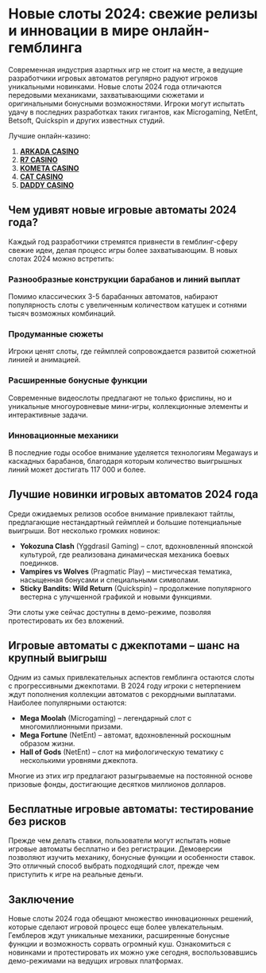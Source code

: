 # Новые слоты 2024: свежие релизы и инновации в мире онлайн-гемблинга

Современная индустрия азартных игр не стоит на месте, а ведущие разработчики игровых автоматов регулярно радуют игроков уникальными новинками. Новые слоты 2024 года отличаются передовыми механиками, захватывающими сюжетами и оригинальными бонусными возможностями. Игроки могут испытать удачу в последних разработках таких гигантов, как Microgaming, NetEnt, Betsoft, Quickspin и других известных студий.

Лучшие онлайн-казино:

1. **[ARKADA CASINO](https://clck.ru/3Hr27o "ARKADA CASINO")**
2. **[R7 CASINO](https://clck.ru/3HsT58 "R7 CASINO")**
3. **[KOMETA CASINO](https://clck.ru/3HsSpx "KOMETA CASINO")**
4. **[CAT CASINO](https://clck.ru/3HsTGi "CAT CASINO")**
5. **[DADDY CASINO](https://clck.ru/3HsTSj "DADDY CASINO")**

## Чем удивят новые игровые автоматы 2024 года?

Каждый год разработчики стремятся привнести в гемблинг-сферу свежие идеи, делая процесс игры более захватывающим. В новых слотах 2024 можно встретить:

### Разнообразные конструкции барабанов и линий выплат
Помимо классических 3-5 барабанных автоматов, набирают популярность слоты с увеличенным количеством катушек и сотнями тысяч возможных комбинаций.

### Продуманные сюжеты
Игроки ценят слоты, где геймплей сопровождается развитой сюжетной линией и анимацией.

### Расширенные бонусные функции
Современные видеослоты предлагают не только фриспины, но и уникальные многоуровневые мини-игры, коллекционные элементы и интерактивные задачи.

### Инновационные механики
В последние годы особое внимание уделяется технологиям Megaways и каскадных барабанов, благодаря которым количество выигрышных линий может достигать 117 000 и более.

## Лучшие новинки игровых автоматов 2024 года
Среди ожидаемых релизов особое внимание привлекают тайтлы, предлагающие нестандартный геймплей и большие потенциальные выигрыши. Вот несколько громких новинок:

- **Yokozuna Clash** (Yggdrasil Gaming) – слот, вдохновленный японской культурой, где реализована динамическая механика боевых поединков.
- **Vampires vs Wolves** (Pragmatic Play) – мистическая тематика, насыщенная бонусами и специальными символами.
- **Sticky Bandits: Wild Return** (Quickspin) – продолжение популярного вестерна с улучшенной графикой и новыми функциями.

Эти слоты уже сейчас доступны в демо-режиме, позволяя протестировать их без вложений.

## Игровые автоматы с джекпотами – шанс на крупный выигрыш
Одним из самых привлекательных аспектов гемблинга остаются слоты с прогрессивными джекпотами. В 2024 году игроки с нетерпением ждут пополнения коллекции автоматов с рекордными выплатами. Наиболее популярными остаются:

- **Mega Moolah** (Microgaming) – легендарный слот с многомиллионными призами.
- **Mega Fortune** (NetEnt) – автомат, вдохновленный роскошным образом жизни.
- **Hall of Gods** (NetEnt) – слот на мифологическую тематику с несколькими уровнями джекпота.

Многие из этих игр предлагают разыгрываемые на постоянной основе призовые фонды, достигающие десятков миллионов долларов.

## Бесплатные игровые автоматы: тестирование без рисков
Прежде чем делать ставки, пользователи могут испытать новые игровые автоматы бесплатно и без регистрации. Демоверсии позволяют изучить механику, бонусные функции и особенности ставок. Это отличный способ выбрать подходящий слот, прежде чем приступить к игре на реальные деньги.

## Заключение
Новые слоты 2024 года обещают множество инновационных решений, которые сделают игровой процесс еще более увлекательным. Гемблеров ждут уникальные механики, расширенные бонусные функции и возможность сорвать огромный куш. Ознакомиться с новинками и протестировать их можно уже сегодня, воспользовавшись демо-режимами на ведущих игровых платформах.
